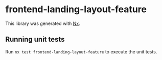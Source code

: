 # frontend-landing-layout-feature

This library was generated with [Nx](https://nx.dev).

## Running unit tests

Run `nx test frontend-landing-layout-feature` to execute the unit tests.
